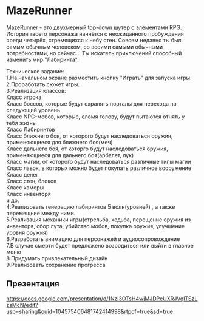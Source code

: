 # MazeRunner
> 
MazeRunner - это двухмерный top-down шутер с элементами RPG. История твоего персонажа начнётся с неожиданного пробуждения среди четырёх, стремящихся к небу стен. Совсем недавно ты был самым обычным человеком, со всоими самыми обычными потребностями, но сейчас... Ты искатель приключений способный изменить мир "Лабиринта".

Техническое задание:
<br>
1.На начальном экране разместить кнопку "Играть" для запуска игры.
<br>
2.Проработать сюжет игры.
<br>
3.Реализация классов:
<br>
  Класс игрока
  <br>
  Класс боссов, которые будут охранять порталы для перехода на следующий уровень
  <br>
  Класс NPC-мобов, которые, сломя голову, будут пытаются отнять у тебя жизнь
<br>
  Класс Лабиринтов
<br>
  Класс ближнего боя, от которого будут наследоваться оружия, применяющиеся для ближнего боя(меч)
<br>
  Класс дальнего боя, от которго будут наследоваться оружия, применяющиеся для дальнего боя(арбалет, лук)
<br>
  Класс магии, от которого будут наследоваться различные типы магии
<br>
  Класс лавок, в которых можно будет покупать различное вооружение
<br>
  Класс денег
<br>
  Класс стен, блоков
<br>
  Класс камеры
<br>
  Класс инвенторя
<br>
  и др.
<br>
4.Реализовать генерацию  лабиринтов 5 волн(уровней) , а также перемещние между ними.
<br>
5.Реализация механики игры(стрельба, ходьба, перещение оружия из инвенторя, сбор лута, убийство мобов, покупка оружия, улучшение уровня оружия)
<br>
6.Разработать анимацию для персонажей и аудиосопровождение
<br>
7.В случае смерти будет предложено возродиться или выйти в главное меню
<br>
8.Придумать привлекательный дизайн
<br>
9.Реализовать сохранение прогресса

## Презентация
https://docs.google.com/presentation/d/1Nzi3OTsH4wjMJDPeUXRJVqlTSzLzsMcN/edit?usp=sharing&ouid=104575406481742414998&rtpof=true&sd=true
